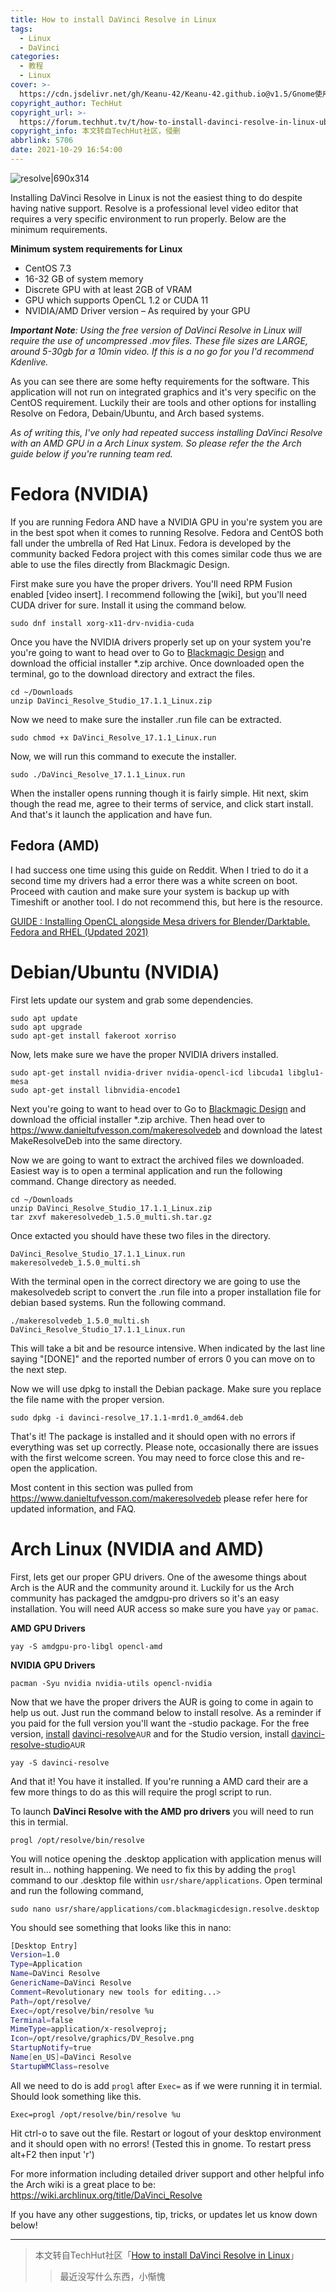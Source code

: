 ```yaml
---
title: How to install DaVinci Resolve in Linux
tags:
  - Linux
  - DaVinci
categories:
  - 教程
  - Linux
cover: >-
  https://cdn.jsdelivr.net/gh/Keanu-42/Keanu-42.github.io@v1.5/Gnome使用细节/davinci-resolve/resolve.jpg
copyright_author: TechHut
copyright_url: >-
  https://forum.techhut.tv/t/how-to-install-davinci-resolve-in-linux-ubuntu-arch-and-fedora/43
copyright_info: 本文转自TechHut社区，侵删
abbrlink: 5706
date: 2021-10-29 16:54:00
---
```

![resolve|690x314](https://cdn.jsdelivr.net/gh/Keanu-42/Keanu-42.github.io@v1.5/Gnome使用细节/davinci-resolve/resolve.jpg)

Installing DaVinci Resolve in Linux is not the easiest thing to do despite having native support. Resolve is a professional level video editor that requires a very specific environment to run properly. Below are the minimum requirements.

**Minimum system requirements for Linux**
* CentOS 7.3
* 16-32 GB of system memory
* Discrete GPU with at least 2GB of VRAM
* GPU which supports OpenCL 1.2 or CUDA 11
* NVIDIA/AMD Driver version – As required by your GPU

***Important Note**: Using the free version of DaVinci Resolve in Linux will require the use of uncompressed .mov files. These file sizes are LARGE, around 5-30gb for a 10min video. If this is a no go for you I'd recommend Kdenlive.*

As you can see there are some hefty requirements for the software. This application will not run on integrated graphics and it's very specific on the CentOS requirement. Luckily their are tools and other options for installing Resolve on Fedora, Debain/Ubuntu, and Arch based systems.

*As of writing this, I've only had repeated success installing DaVinci Resolve with an AMD GPU in a Arch Linux system. So please refer the the Arch guide below if you're running team red.*

# Fedora (NVIDIA)
If you are running Fedora AND have a NVIDIA GPU in you're system you are in the best spot when it comes to running Resolve. Fedora and CentOS both fall under the umbrella of Red Hat Linux. Fedora is developed by the community backed Fedora project with this comes similar code thus we are able to use the files directly from Blackmagic Design.

First make sure you have the proper drivers. You'll need RPM Fusion enabled [video insert]. I recommend following the [wiki], but you'll need CUDA driver for sure. Install it using the command below.

    sudo dnf install xorg-x11-drv-nvidia-cuda

Once you have the NVIDIA drivers properly set up on your system you're you're going to want to head over to Go to [Blackmagic Design](http://www.blackmagicdesign.com/) and download the official installer *.zip archive. Once downloaded open the terminal, go to the download directory and extract the files.

    cd ~/Downloads
    unzip DaVinci_Resolve_Studio_17.1.1_Linux.zip

Now we need to make sure the installer .run file can be extracted.

    sudo chmod +x DaVinci_Resolve_17.1.1_Linux.run

Now, we will run this command to execute the installer.

    sudo ./DaVinci_Resolve_17.1.1_Linux.run

When the installer opens running though it is fairly simple. Hit next, skim though the read me, agree to their terms of service, and click start install. And that's it launch the application and have fun.

## Fedora (AMD)

I had success one time using this guide on Reddit. When I tried to do it a second time my drivers had a error there was a white screen on boot. Proceed with caution and make sure your system is backup up with Timeshift or another tool. I do not recommend this, but here is the resource.

[GUIDE : Installing OpenCL alongside Mesa drivers for Blender/Darktable. Fedora and RHEL (Updated 2021)](https://www.reddit.com/r/Fedora/comments/m2il41/guide_installing_opencl_alongside_mesa_drivers/)

# Debian/Ubuntu (NVIDIA)


First lets update our system and grab some dependencies.

    sudo apt update
    sudo apt upgrade
    sudo apt-get install fakeroot xorriso

Now, lets make sure we have the proper NVIDIA drivers installed.

    sudo apt-get install nvidia-driver nvidia-opencl-icd libcuda1 libglu1-mesa
    sudo apt-get install libnvidia-encode1

Next you're going to want to head over to Go to [Blackmagic Design](http://www.blackmagicdesign.com/) and download the official installer *.zip archive. Then head over to https://www.danieltufvesson.com/makeresolvedeb and download the latest MakeResolveDeb into the same directory.

Now we are going to want to extract the archived files we downloaded. Easiest way is to open a terminal application and run the following command. Change directory as needed.

    cd ~/Downloads
    unzip DaVinci_Resolve_Studio_17.1.1_Linux.zip
    tar zxvf makeresolvedeb_1.5.0_multi.sh.tar.gz

Once extacted you should have these two files in the directory. 

    DaVinci_Resolve_Studio_17.1.1_Linux.run
    makeresolvedeb_1.5.0_multi.sh

With the terminal open in the correct directory we are going to use the makesolvedeb script to convert the .run file into a proper installation file for debian based systems. Run the following command.

    ./makeresolvedeb_1.5.0_multi.sh DaVinci_Resolve_Studio_17.1.1_Linux.run

This will take a bit and be resource intensive. When indicated by the last line saying "[DONE]" and the reported number of errors 0 you can move on to the next step.

Now we will use dpkg to install the Debian package. Make sure you replace the file name with the proper version.

    sudo dpkg -i davinci-resolve_17.1.1-mrd1.0_amd64.deb

That's it! The package is installed and it should open with no errors if everything was set up correctly. Please note, occasionally there are issues with the first welcome screen. You may need to force close this and re-open the application.

Most content in this section was pulled from https://www.danieltufvesson.com/makeresolvedeb please refer here for updated information, and FAQ.



# Arch Linux (NVIDIA and AMD)

First, lets get our proper GPU drivers. One of the awesome things about Arch is the AUR and the community around it. Luckily for us the Arch community has packaged the amdgpu-pro drivers so it's an easy installation. You will need AUR access so make sure you have `yay` or `pamac`.

**AMD GPU Drivers**

    yay -S amdgpu-pro-libgl opencl-amd

**NVIDIA GPU Drivers**

    pacman -Syu nvidia nvidia-utils opencl-nvidia

Now that we have the proper drivers the AUR is going to come in again to help us out. Just run the command below to install resolve. As a reminder if you paid for the full version you'll want the -studio package. For the free version, [install](https://wiki.archlinux.org/title/Install) [davinci-resolve](https://aur.archlinux.org/packages/davinci-resolve/)<small>AUR</small>  and for the Studio version, install [davinci-resolve-studio](https://aur.archlinux.org/packages/davinci-resolve-studio/)<small>AUR</small>

    yay -S davinci-resolve

And that it! You have it installed. If you're running a AMD card their are a few more things to do as this will require the progl script to run. 

To launch **DaVinci Resolve with the AMD pro drivers** you will need to run this in termial.

    progl /opt/resolve/bin/resolve

You will notice opening the .desktop application with application menus will result in... nothing happening. We need to fix this by adding the `progl` command to our .desktop file within `usr/share/applications`. Open terminal and run the following command,

    sudo nano usr/share/applications/com.blackmagicdesign.resolve.desktop

You should see something that looks like this in nano:
```bash
[Desktop Entry]
Version=1.0
Type=Application
Name=DaVinci Resolve
GenericName=DaVinci Resolve
Comment=Revolutionary new tools for editing...>
Path=/opt/resolve/
Exec=/opt/resolve/bin/resolve %u
Terminal=false
MimeType=application/x-resolveproj;
Icon=/opt/resolve/graphics/DV_Resolve.png
StartupNotify=true
Name[en_US]=DaVinci Resolve
StartupWMClass=resolve
```
All we need to do is add `progl` after `Exec=` as if we were running it in termial. Should look something like this.

    Exec=progl /opt/resolve/bin/resolve %u

Hit ctrl-o to save out the file. Restart or logout of your desktop environment and it should open with no errors! (Tested this in gnome. To restart press alt+F2 then input 'r')


For more information including detailed driver support and other helpful info the Arch wiki is a great place to be: https://wiki.archlinux.org/title/DaVinci_Resolve

If you have any other suggestions, tip, tricks, or updates let us know down below!

----

> 本文转自TechHut社区「[How to install DaVinci Resolve in Linux](https://forum.techhut.tv/t/how-to-install-davinci-resolve-in-linux-ubuntu-arch-and-fedora/43)」
>> 最近没写什么东西，小惭愧
